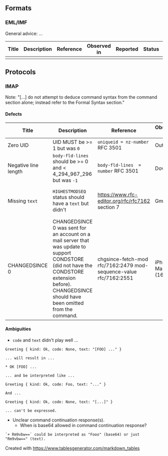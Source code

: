## Formats

### EML/IMF

General advice: ...

| Title                | Description                                                      | Reference                                        | Observed in | Reported | Status  | Comment                            |
|----------------------|------------------------------------------------------------------|--------------------------------------------------|-------------|----------|---------|------------------------------------|
|                      |                                                                  |                                                  |             |          |         |                                    |

## Protocols

### IMAP

Note: "[...] do not attempt to deduce command syntax from the command section alone; instead refer to the Formal Syntax section."

#### Defects

| Title                | Description                                                      | Reference                                        | Observed in | Reported | Status  | Comment                            |
|----------------------|------------------------------------------------------------------|--------------------------------------------------|-------------|----------|---------|------------------------------------|
| Zero UID             | UID MUST be >= 1 but was `0`                                     | `uniqueid = nz-number` RFC 3501                  | Outlook     | No       | Unknown |                                    |
| Negative line length | `body-fld-lines` should be >= 0 and < 4_294_967_296 but was `-1` | `body-fld-lines  = number` RFC 3501              | Dovecot     | No       | Unknown |                                    |
| Missing `text`       | `HIGHESTMODSEQ` status should have a `text` but didn't           | https://www.rfc-editor.org/rfc/rfc7162 section 7 | Gmail       | Yes      | Open    | Examples in RFC are wrong. Errata? |
| CHANGEDSINCE 0       | CHANGEDSINCE 0 was sent for an account on a mail server that was update to support CONDSTORE (did not have the CONDSTORE extension before). CHANGEDSINCE should have been omitted from the command. | chgsince-fetch-mod rfc/7162:2479 mod-sequence-value rfc/7162:2551 | iPhone Mail (16.5.1) | Yes      | Open    | |

#### Ambiguities

* `code` and `text` didn't play well ...

```
Greeting { kind: Ok, code: None, text: "[FOO] ..." }

... will result in ...

* OK [FOO] ...

... and be interpreted like ...

Greeting { kind: Ok, code: Foo, text: "..." }

And ...

Greeting { kind: Ok, code: None, text: "[...]" }

... can't be expressed.
```

* Unclear command continuation response(s).
  * When is base64 allowed in command continuation response?

```
`+ Rm9vbw==` could be interpreted as "Fooo" (base64) or just "Rm9vbw==" (text).
```




Created with https://www.tablesgenerator.com/markdown_tables
